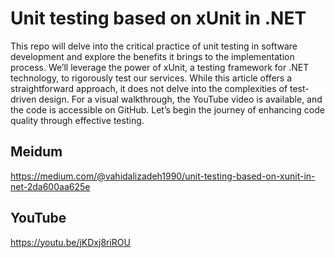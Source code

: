 # Unit testing based on xUnit in .NET

This repo will delve into the critical practice of unit testing in software development and explore the benefits it brings to the implementation process. We’ll leverage the power of xUnit, a testing framework for .NET technology, to rigorously test our services. While this article offers a straightforward approach, it does not delve into the complexities of test-driven design. For a visual walkthrough, the YouTube video is available, and the code is accessible on GitHub. Let’s begin the journey of enhancing code quality through effective testing.

## Meidum
https://medium.com/@vahidalizadeh1990/unit-testing-based-on-xunit-in-net-2da600aa625e

## YouTube
https://youtu.be/jKDxj8riROU
